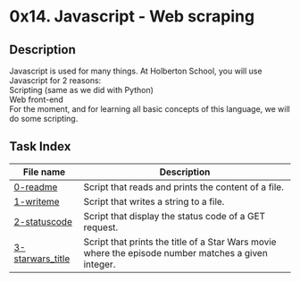 # 0x14. Javascript - Web scraping

## Description

Javascript is used for many things. At Holberton School, you will use Javascript for 2 reasons:<br>
    Scripting (same as we did with Python)<br>
    Web front-end<br>
For the moment, and for learning all basic concepts of this language, we will do some scripting.

## Task Index
|File name              |Description                         |
|-----------------------|------------------------------------|
|[0-readme](0-readme.js)|Script that reads and prints the content of a file.|
|[1-writeme](1-writeme.js)|Script that writes a string to a file.|
|[2-statuscode](2-statuscode.js)|Script that display the status code of a GET request.|
|[3-starwars_title](3-starwars_title.js)|Script that prints the title of a Star Wars movie where the episode number matches a given integer.|
